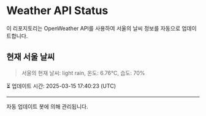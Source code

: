 
# Weather API Status

이 리포지토리는 OpenWeather API를 사용하여 서울의 날씨 정보를 자동으로 업데이트합니다.

## 현재 서울 날씨
> 서울의 현재 날씨: light rain, 온도: 6.76°C, 습도: 70%

⏳ 업데이트 시간: 2025-03-15 17:40:23 (UTC)

---
자동 업데이트 봇에 의해 관리됩니다.
